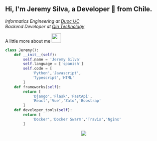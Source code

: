 ## Hi, I'm Jeremy Silva, a Developer 🚀 from Chile.

<p><em>
Informatics Engineering at <a href="https://www.duoc.cl/">Duoc UC</a><br>
Backend Developer at <a href="http://www.qin.cl/">Qin Technology</a><br>
</em></p>

A little more about me <img src="https://media.giphy.com/media/WUlplcMpOCEmTGBtBW/giphy.gif" width="30"> 
```python
class Jeremy():
    def __init__(self):
        self.name = 'Jeremy Silva'
        self.language = ['spanish']
        self.code = [
            'Python','Javascript',
            'Typescript','HTML'
        ]
    def frameworks(self):
        return [
            'Django','Flask','FastApi',
            'React','Vue','Zato','Boostrap'
        ]
    def developer_tools(self):
        return [
            'Docker','Docker Swarm','Travis','Nginx'
        ]

```
<p align="center">
  <img src="https://media.giphy.com/media/Nzz86dByLtYTS/giphy.gif">
</p>
